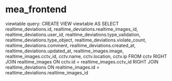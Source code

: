 # mea_frontend

viewtable query:
CREATE VIEW viewtable AS
SELECT
realtime_deviations.id,
realtime_deviations.realtime_images_id,
realtime_deviations.user_id,
realtime_deviations.type_validation,
realtime_deviations.type_object,
realtime_deviations.violate_count,
realtime_deviations.comment,
realtime_deviations.created_at,
realtime_deviations.updated_at,
realtime_images.image,
realtime_images.cctv_id,
cctv.name,
cctv.location,
cctv.ip
FROM cctv RIGHT JOIN realtime_images ON cctv.id = realtime_images.cctv_id
RIGHT JOIN realtime_deviations ON realtime_images.id = realtime_deviations.realtime_images_id